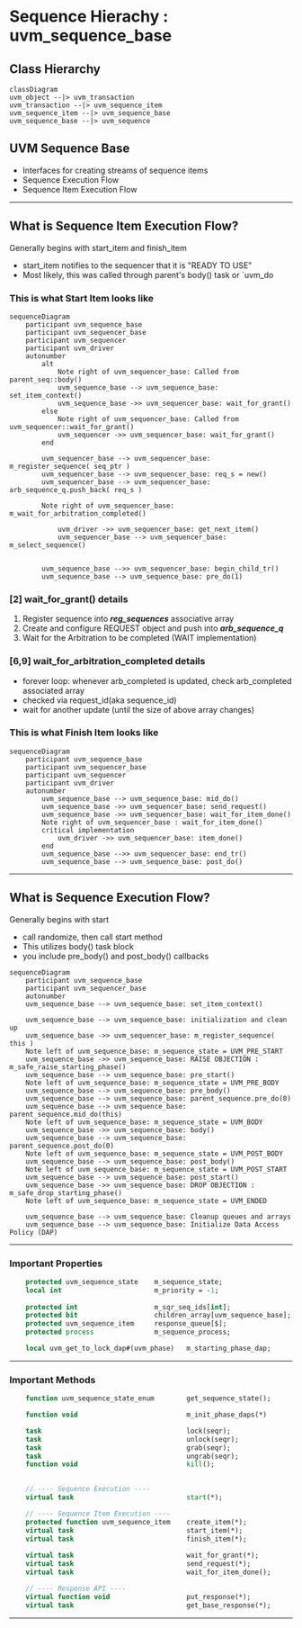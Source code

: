 # Sequence Hierachy : uvm_sequence_base

## Class Hierarchy

```mermaid
classDiagram
uvm_object --|> uvm_transaction
uvm_transaction --|> uvm_sequence_item
uvm_sequence_item --|> uvm_sequence_base
uvm_sequence_base --|> uvm_sequence
```

## UVM Sequence Base
- Interfaces for creating streams of sequence items
- Sequence Execution Flow
- Sequence Item Execution Flow

---
## What is Sequence Item Execution Flow?


Generally begins with start_item and finish_item
- start_item notifies to the sequencer that it is "READY TO USE"
- Most likely, this was called through parent's body() task or `uvm_do



### This is what Start Item looks like
```mermaid
sequenceDiagram
    participant uvm_sequence_base
    participant uvm_sequencer_base
    participant uvm_sequencer
    participant uvm_driver
    autonumber
        alt
            Note right of uvm_sequencer_base: Called from parent_seq::body()
            uvm_sequence_base --> uvm_sequence_base: set_item_context()
            uvm_sequence_base ->> uvm_sequencer_base: wait_for_grant()
        else
            Note right of uvm_sequencer_base: Called from uvm_sequencer::wait_for_grant()
            uvm_sequencer ->> uvm_sequencer_base: wait_for_grant()
        end

        uvm_sequencer_base --> uvm_sequencer_base: m_register_sequence( seq_ptr )
        uvm_sequencer_base --> uvm_sequencer_base: req_s = new()
        uvm_sequencer_base --> uvm_sequencer_base: arb_sequence_q.push_back( req_s )
        
        Note right of uvm_sequencer_base: m_wait_for_arbitration_completed()
        
            uvm_driver ->> uvm_sequencer_base: get_next_item()
            uvm_sequencer_base --> uvm_sequencer_base: m_select_sequence()
        

        uvm_sequence_base -->> uvm_sequencer_base: begin_child_tr()
        uvm_sequence_base --> uvm_sequence_base: pre_do(1)
```


### [2] wait_for_grant() details
1. Register sequence into ***reg_sequences*** associative array
2. Create and configure REQUEST object and push into ***arb_sequence_q***
3. Wait for the Arbitration to be completed (WAIT implementation)

### [6,9] wait_for_arbitration_completed details
- forever loop: whenever arb_completed is updated, check arb_completed associated array
- checked via request_id(aka sequence_id)
- wait for another update  (until the size of above array changes)


### This is what Finish Item looks like
```mermaid
sequenceDiagram
    participant uvm_sequence_base
    participant uvm_sequencer_base
    participant uvm_sequencer
    participant uvm_driver
    autonumber
        uvm_sequence_base --> uvm_sequence_base: mid_do()
        uvm_sequence_base ->> uvm_sequencer_base: send_request()
        uvm_sequence_base ->> uvm_sequencer_base: wait_for_item_done()
        Note right of uvm_sequencer_base : wait_for_item_done()
        critical implementation
            uvm_driver ->> uvm_sequencer_base: item_done()
        end
        uvm_sequence_base -->> uvm_sequencer_base: end_tr()
        uvm_sequence_base --> uvm_sequence_base: post_do()
```

---

## What is Sequence Execution Flow?

Generally begins with start
- call randomize, then call start method
- This utilizes body() task block
- you include pre_body() and post_body() callbacks


```mermaid
sequenceDiagram
    participant uvm_sequence_base
    participant uvm_sequencer_base
    autonumber
    uvm_sequence_base --> uvm_sequence_base: set_item_context()
    
    uvm_sequence_base --> uvm_sequence_base: initialization and clean up
    uvm_sequence_base ->> uvm_sequencer_base: m_register_sequence( this )
    Note left of uvm_sequence_base: m_sequence_state = UVM_PRE_START
    uvm_sequence_base ->> uvm_sequence_base: RAISE OBJECTION : m_safe_raise_starting_phase()
    uvm_sequence_base --> uvm_sequence_base: pre_start()
    Note left of uvm_sequence_base: m_sequence_state = UVM_PRE_BODY
    uvm_sequence_base --> uvm_sequence_base: pre_body()
    uvm_sequence_base --> uvm_sequence_base: parent_sequence.pre_do(0)
    uvm_sequence_base --> uvm_sequence_base: parent_sequence.mid_do(this)
    Note left of uvm_sequence_base: m_sequence_state = UVM_BODY
    uvm_sequence_base ->> uvm_sequence_base: body()
    uvm_sequence_base --> uvm_sequence_base: parent_sequence.post_do(0)
    Note left of uvm_sequence_base: m_sequence_state = UVM_POST_BODY
    uvm_sequence_base --> uvm_sequence_base: post_body()
    Note left of uvm_sequence_base: m_sequence_state = UVM_POST_START
    uvm_sequence_base --> uvm_sequence_base: post_start()
    uvm_sequence_base ->> uvm_sequence_base: DROP OBJECTION : m_safe_drop_starting_phase()
    Note left of uvm_sequence_base: m_sequence_state = UVM_ENDED
    
    uvm_sequence_base --> uvm_sequence_base: Cleanup queues and arrays
    uvm_sequence_base --> uvm_sequence_base: Initialize Data Access Policy (DAP)

```


----

### Important Properties

```systemverilog
    protected uvm_sequence_state    m_sequence_state;                   // Sequence STATE enum
    local int                       m_priority = -1;                    // for UVM_SEQ_ARB_WEIGHTED
    
    protected int                   m_sqr_seq_ids[int];                 // tracks sequence_id
    protected bit                   children_array[uvm_sequence_base];
    protected uvm_sequence_item     response_queue[$];                  // response queue
    protected process               m_sequence_process;                 // process id for fine-grain control

    local uvm_get_to_lock_dap#(uvm_phase)   m_starting_phase_dap;       // holds the starting phase
```

----

### Important Methods

```systemverilog
    function uvm_sequence_state_enum        get_sequence_state();       // get STATE enum

    function void                           m_init_phase_daps(*)        // create or rename Data Access Policy

    task                                    lock(seqr);                 // request lock on SEQR
    task                                    unlock(seqr);
    task                                    grab(seqr);                 // request lock then put SEQ in front
    task                                    ungrab(seqr);
    function void                           kill();                     // kill and clean up

    
    // ---- Sequence Execution ----
    virtual task                            start(*);                   // Sequence Execution Start

    // ---- Sequence Item Execution ----
    protected function uvm_sequence_item    create_item(*);             // create/initialize seq via factory
    virtual task                            start_item(*);              // Initiate a sequence item
    virtual task                            finish_item(*);             // Other half of initiation 
                                                                        // no delays btw. start_item/finish_item
    virtual task                            wait_for_grant(*);          // issues REQ to SEQR, return when granted
    virtual task                            send_request(*);            // used to fwd. REQ to DRV through SEQR
    virtual task                            wait_for_item_done();       // (optional) block until DRV calls item_done/put

    // ---- Response API ----
    virtual function void                   put_response(*);            // push RSP into queue
    virtual task                            get_base_response(*);       // pop from RSP queue
```
----
